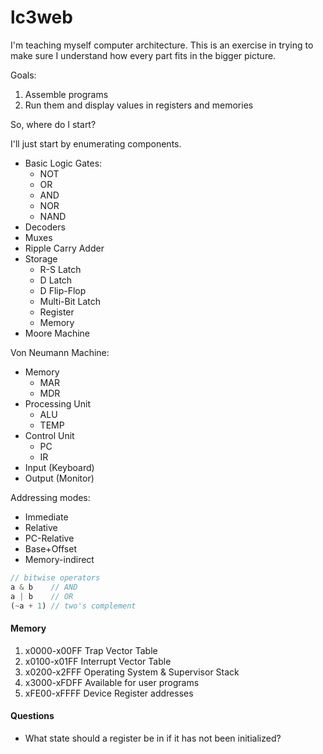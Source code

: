 # lc3web

I'm teaching myself computer architecture.
This is an exercise in trying to make sure I understand how every
part fits in the bigger picture.


Goals: 
1. Assemble programs
2. Run them and display values in registers and memories

So, where do I start?

I'll just start by enumerating components.

- Basic Logic Gates:
  - NOT
  - OR
  - AND
  - NOR
  - NAND
- Decoders
- Muxes
- Ripple Carry Adder
- Storage
  - R-S Latch
  - D Latch
  - D Flip-Flop
  - Multi-Bit Latch 
  - Register
  - Memory
- Moore Machine

Von Neumann Machine:

- Memory
  - MAR
  - MDR
- Processing Unit
  - ALU
  - TEMP
- Control Unit
  - PC
  - IR
- Input (Keyboard)
- Output (Monitor)

Addressing modes:
  - Immediate
  - Relative
  - PC-Relative
  - Base+Offset
  - Memory-indirect


```js
// bitwise operators
a & b    // AND
a | b    // OR
(~a + 1) // two's complement
```

#### Memory

1. x0000-x00FF Trap Vector Table
2. x0100-x01FF Interrupt Vector Table
3. x0200-x2FFF Operating System & Supervisor Stack
4. x3000-xFDFF Available for user programs
5. xFE00-xFFFF Device Register addresses

#### Questions

- What state should a register be in if it has not been initialized?